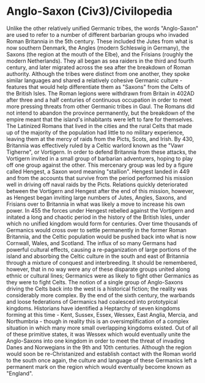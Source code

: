 # Anglo-Saxon (Civ3)/Civilopedia

Unlike the other relatively unified Germanic tribes, the words "Anglo-Saxon" are used to refer to a number of different barbarian groups who invaded Roman Britannia in the 5th century. These included the Jutes from what is now southern Denmark, the Angles (modern Schleswig in Germany), the Saxons (the region at the mouth of the Elbe), and the Frisians (roughly the modern Netherlands). They all began as sea raiders in the third and fourth century, and later migrated across the sea after the breakdown of Roman authority. Although the tribes were distinct from one another, they spoke similar languages and shared a relatively cohesive Germanic culture - features that would help differentiate them as "Saxons" from the Celts of the British Isles.
The Roman legions were withdrawn from Britain in 402AD after three and a half centuries of continuous occupation in order to meet more pressing threats from other Germanic tribes in Gaul. The Romans did not intend to abandon the province permanently, but the breakdown of the empire meant that the island's inhabitants were left to fare for themselves. The Latinized Romans that lived in the cities and the rural Celts that made up of the majority of the population had little to no military experience, leaving them at the mercy of raids from the Picts, Scots, and Irish. By 430, Britannia was effectively ruled by a Celtic warlord known as the "Vawr Tigherne", or Vortigern. In order to defend Britannia from these attacks, the Vortigern invited in a small group of barbarian adventurers, hoping to play off one group against the other.
This mercenary group was led by a figure called Hengest, a Saxon word meaning "stallion". Hengest landed in 449 and from the accounts that survive from the period performed his mission well in driving off naval raids by the Picts. Relations quickly deteriorated between the Vortigern and Hengest after the end of this mission, however, as Hengest began inviting large numbers of Jutes, Angles, Saxons, and Frisians over to Britannia in what was likely a move to increase his own power. In 455 the forces under Hengest rebelled against the Vortigern and initated a long and chaotic period in the history of the British Isles, under which no unified kingdom would form for centuries. Over time thousands of Germanics would cross over to settle permanently in the former Roman Britannia, and the Celtic population would be pushed back into what is now Cornwall, Wales, and Scotland. The influx of so many Germans had powerful cultural effects, causing a re-paganization of large portions of the island and absorbing the Celtic culture in the south and east of Britannia through a mixture of conquest and interbreeding. It should be remembered, however, that in no way were any of these disparate groups united along ethnic or cultural lines; Germanics were as likely to fight other Germanics as they were to fight Celts. The notion of a single group of Anglo-Saxons driving the Celts back into the west is a historical fiction; the reality was considerably more complex.
By the end of the sixth century, the warbands and loose federations of Germanics had coalesced into prototypical kingdoms. Historians have identified a Heptarchy of seven kingdoms forming at this time - Kent, Sussex, Essex, Wessex, East Anglia, Mercia, and Northumbria - though in reality this is an oversimplification of a complex situation in which many more small overlapping kingdoms existed. Out of all of these primitive states, it was Wessex which would eventually unite the Anglo-Saxons into one kingdom in order to meet the threat of invading Danes and Norwegians in the 9th and 10th centuries. Although the region would soon be re-Christanized and establish contact with the Roman world to the south once again, the culture and language of these Germanics left a permanent mark on the region which would eventually become known as "England".